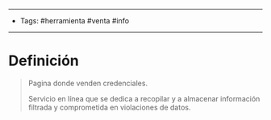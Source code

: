--------------------
- Tags: #herramienta #venta #info 
-----------------------------
# Definición

> Pagina donde venden credenciales.
> 
> Servicio en línea que se dedica a recopilar y a almacenar información filtrada y comprometida en violaciones de datos.

